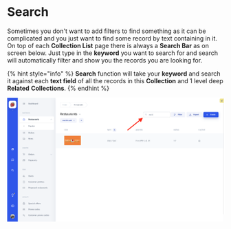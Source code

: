 # Search

Sometimes you don't want to add filters to find something as it can be complicated and you just want to find some record by text containing in it. On top of each **Collection List** page there is always a **Search Bar** as on screen below. Just type in the **keyword** you want to search for and search will automatically filter and show you the records you are looking for. 

{% hint style="info" %}
**Search** function will take your **keyword** and search it against each **text field** of all the records in this **Collection** and 1 level deep **Related** **Collections**.
{% endhint %}

![](../.gitbook/assets/image%20%2844%29.png)



